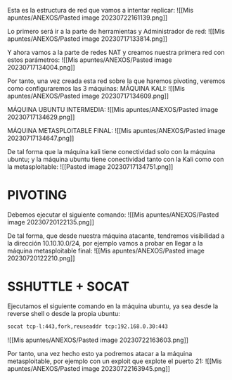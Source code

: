 Esta es la estructura de red que vamos a intentar replicar:
![[Mis apuntes/ANEXOS/Pasted image 20230722161139.png]]

Lo primero será ir a la parte de herramientas y Administrador de red: 
![[Mis apuntes/ANEXOS/Pasted image 20230717133814.png]]

Y ahora vamos a la parte de redes NAT y creamos nuestra primera red con estos parámetros:
![[Mis apuntes/ANEXOS/Pasted image 20230717134004.png]]

Por tanto, una vez creada esta red sobre la que haremos pivoting, veremos como configuraremos las 3 máquinas:
MÁQUINA KALI:
![[Mis apuntes/ANEXOS/Pasted image 20230717134609.png]]

MÁQUINA UBUNTU INTERMEDIA:
![[Mis apuntes/ANEXOS/Pasted image 20230717134629.png]]

MÁQUINA METASPLOITABLE FINAL:
![[Mis apuntes/ANEXOS/Pasted image 20230717134647.png]]

De tal forma que la máquina kali tiene conectividad solo con la máquina ubuntu; y la máquina ubuntu tiene conectividad tanto con la Kali como con la metasploitable:
![[Pasted image 20230717134751.png]]

# PIVOTING
Debemos ejecutar el siguiente comando:
![[Mis apuntes/ANEXOS/Pasted image 20230720122135.png]]

De tal forma, que desde nuestra máquina atacante, tendremos visibilidad a la dirección 10.10.10.0/24, por ejemplo vamos a probar en llegar a la máquina metasploitable final:
![[Mis apuntes/ANEXOS/Pasted image 20230720122210.png]]

# SSHUTTLE + SOCAT
Ejecutamos el siguiente comando en la máquina ubuntu, ya sea desde la reverse shell o desde la propia ubuntu:
```bash
socat tcp-l:443,fork,reuseaddr tcp:192.168.0.30:443
```
![[Mis apuntes/ANEXOS/Pasted image 20230722163603.png]]

Por tanto, una vez hecho esto ya podremos atacar a la máquina metasploitable, por ejemplo con un exploit que explote el puerto 21:
![[Mis apuntes/ANEXOS/Pasted image 20230722163945.png]]
